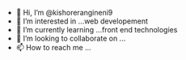 - 👋 Hi, I’m @kishorerangineni9
- 👀 I’m interested in ...web developement
- 🌱 I’m currently learning ...front end technologies
- 💞️ I’m looking to collaborate on ...
- 📫 How to reach me ...

<!---
kishorerangineni9/kishorerangineni9 is a ✨ special ✨ repository because its `README.md` (this file) appears on your GitHub profile.
You can click the Preview link to take a look at your changes.
--->
